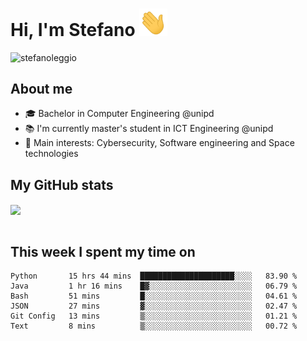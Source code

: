 # Hi, I'm Stefano <img src="https://raw.githubusercontent.com/stefanoleggio/stefanoleggio/main/images/wave.gif" width="45px">

<p align="left"> <img src="https://komarev.com/ghpvc/?username=stefanoleggio&label=Views&color=blue&style=plastic" alt="stefanoleggio" /></p>

## About me
- 🎓 Bachelor in Computer Engineering @unipd
- 📚 I'm currently master's student in ICT Engineering @unipd
- 🎯 Main interests: Cybersecurity, Software engineering and Space technologies


## My GitHub stats

<a href="https://github.com/anuraghazra/github-readme-stats" >
  <img align="center" src="https://github-readme-stats.vercel.app/api/top-langs/?username=stefanoleggio&langs_count=10&hide=jupyter%20notebook,html,blade&layout=compact&count_private=true&theme=swift" />
</a>
</br>
</br>

## This week I spent my time on


<!--START_SECTION:waka-->

```text
Python       15 hrs 44 mins  █████████████████████░░░░   83.90 %
Java         1 hr 16 mins    █▓░░░░░░░░░░░░░░░░░░░░░░░   06.79 %
Bash         51 mins         █░░░░░░░░░░░░░░░░░░░░░░░░   04.61 %
JSON         27 mins         ▓░░░░░░░░░░░░░░░░░░░░░░░░   02.47 %
Git Config   13 mins         ▒░░░░░░░░░░░░░░░░░░░░░░░░   01.21 %
Text         8 mins          ▒░░░░░░░░░░░░░░░░░░░░░░░░   00.72 %
```

<!--END_SECTION:waka-->

